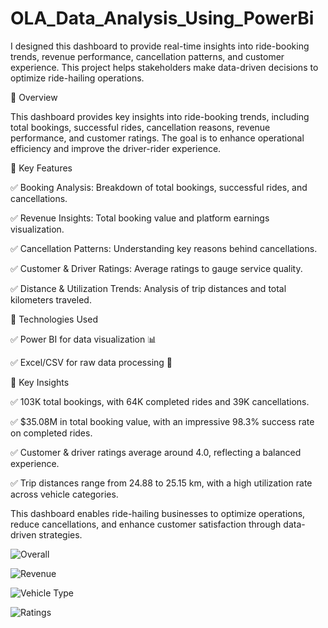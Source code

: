 # OLA_Data_Analysis_Using_PowerBi

I designed this dashboard to provide real-time insights into ride-booking trends, revenue performance, cancellation patterns, and customer experience. This project helps stakeholders make data-driven decisions to optimize ride-hailing operations.

🚖 Overview

This dashboard provides key insights into ride-booking trends, including total bookings, successful rides, cancellation reasons, revenue performance, and customer ratings. The goal is to enhance operational efficiency and improve the driver-rider experience.

🚀 Key Features

✅ Booking Analysis: Breakdown of total bookings, successful rides, and cancellations.

✅ Revenue Insights: Total booking value and platform earnings visualization.

✅ Cancellation Patterns: Understanding key reasons behind cancellations.

✅ Customer & Driver Ratings: Average ratings to gauge service quality.

✅ Distance & Utilization Trends: Analysis of trip distances and total kilometers traveled.



📌 Technologies Used

✅ Power BI for data visualization 📊

✅ Excel/CSV for raw data processing 📂


🎯 Key Insights

✅ 103K total bookings, with 64K completed rides and 39K cancellations.

✅ $35.08M in total booking value, with an impressive 98.3% success rate on completed rides.

✅ Customer & driver ratings average around 4.0, reflecting a balanced experience.

✅ Trip distances range from 24.88 to 25.15 km, with a high utilization rate across vehicle categories.

This dashboard enables ride-hailing businesses to optimize operations, reduce cancellations, and enhance customer satisfaction through data-driven strategies.

![Overall](https://github.com/SURAJ-MAURYA7/OLA_Data_Analysis_Using_PowerBI/blob/main/Overall.png)

![Revenue](https://github.com/SURAJ-MAURYA7/OLA_Data_Analysis_Using_PowerBI/blob/main/Revenue.png)

![Vehicle Type](https://github.com/SURAJ-MAURYA7/OLA_Data_Analysis_Using_PowerBI/blob/main/Vehicle%20Type.png)

![Ratings](https://github.com/SURAJ-MAURYA7/OLA_Data_Analysis_Using_PowerBI/blob/main/Ratings.png)

